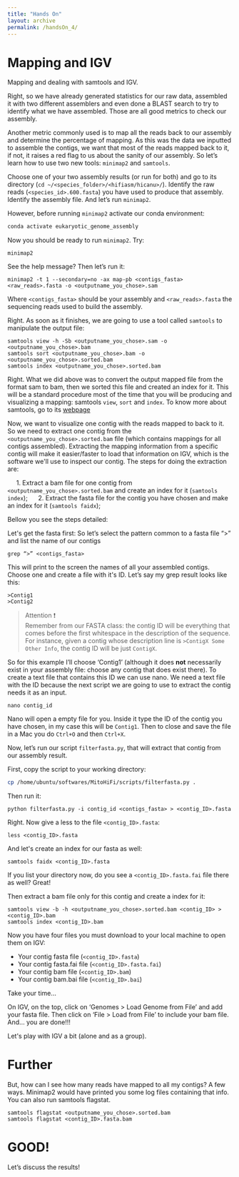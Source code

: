```yaml
---
title: "Hands On"
layout: archive
permalink: /handsOn_4/
---  
```


# Mapping and IGV

Mapping and dealing with samtools and IGV.

Right, so we have already generated statistics for our raw data, assembled it with two different assemblers and even done a BLAST search to try to identify what we have assembled. Those are all good metrics to check our assembly. 

Another metric commonly used is to map all the reads back to our assembly and determine the percentage of mapping. As this was the data we inputted to assemble the contigs, we want that most of the reads mapped back to it, if not, it raises a red flag to us about the sanity of our assembly. So let’s learn how to use two new tools: `minimap2` and `samtools`.

Choose one of your two assembly results (or run for both) and go to its directory (`cd ~/<species_folder>/<hifiasm/hicanu>/`). Identify the raw reads (`<species_id>.600.fasta`) you have used to produce that assembly. Identify the assembly file. And let’s run `minimap2`.

However, before running `minimap2` activate our conda environment:  

```bash
conda activate eukaryotic_genome_assembly
```

Now you should be ready to run `minimap2`. Try:

```console  
minimap2
```  

See the help message? Then let’s run it:

```console  
minimap2 -t 1 --secondary=no -ax map-pb <contigs_fasta> <raw_reads>.fasta -o <outputname_you_chose>.sam
```  

Where `<contigs_fasta>` should be your assembly and `<raw_reads>.fasta` the sequencing reads used to build the assembly. 

Right. As soon as it finishes, we are going to use a tool called `samtools` to manipulate the output file:

```console  
samtools view -h -Sb <outputname_you_chose>.sam -o <outputname_you_chose>.bam
samtools sort <outputname_you_chose>.bam -o <outputname_you_chose>.sorted.bam
samtools index <outputname_you_chose>.sorted.bam
``` 
Right. What we did above was to convert the output mapped file from the format sam to bam, then we sorted this file and created an index for it. This will be a standard procedure most of the time that you will be producing and visualizing a mapping: samtools `view`, `sort` and `index`.
To know more about samtools, go to its [webpage](https://samtools.github.io)

Now, we want to visualize one contig with the reads mapped to back to it. So we need to extract one contig from the `<outputname_you_chose>.sorted.bam` file (which contains mappings for all contigs assembled). Extracting the mapping information from a specific contig will make it easier/faster to load that information on IGV, which is the software we'll use to inspect our contig. The steps for doing the extraction are:

     1\. Extract a bam file for one contig from `<outputname_you_chose>.sorted.bam` and create an index for it (`samtools index`);
     2\. Extract the fasta file for the contig you have chosen and make an index for it (`samtools faidx`);

Bellow you see the steps detailed:

Let's get the fasta first:
So let’s select the pattern common to a fasta file “>” and list the name of our contigs

```console  
grep “>” <contigs_fasta> 
```  

This will print to the screen the names of all your assembled contigs. Choose one and create a file with it's ID. Let’s say my grep result looks like this:

```
>Contig1
>Contig2
```

> Attention :exclamation:  
> Remember from our FASTA class: the contig ID will be everything that comes before the first whitespace in the description of the sequence. For instance, given a contig whose description line is `>ContigX Some Other Info`, the contig ID will be just `ContigX`. 

So for this example I’ll choose ‘Contig1’ (although it does **not** necessarily exist in your assembly file: choose any contig that does exist there). To create a text file that contains this ID we can use nano. We need a text file with the ID because the next script we are going to use to extract the contig needs it as an input. 

```console  
nano contig_id
```  

Nano will open a empty file for you. Inside it type the ID of the contig you have chosen, in my case this will be `Contig1`. Then to close and save the file in a Mac you do `Ctrl+O` and then `Ctrl+X`. 

Now, let’s run our script `filterfasta.py`, that will extract that contig from our assembly result. 

First, copy the script to your working directory:  

```bash  
cp /home/ubuntu/softwares/MitoHiFi/scripts/filterfasta.py .
```

Then run it:

```console  
python filterfasta.py -i contig_id <contigs_fasta> > <contig_ID>.fasta
```  

Right. Now give a less to the file `<contig_ID>.fasta`:

```console  
less <contig_ID>.fasta
``` 
And let's create an index for our fasta as well:

```console  
samtools faidx <contig_ID>.fasta
``` 

If you list your directory now, do you see a `<contig_ID>.fasta.fai` file there as well? Great!

Then extract a bam file only for this contig and create a index for it:

```console  
samtools view -b -h <outputname_you_chose>.sorted.bam <contig_ID> > <contig_ID>.bam
samtools index <contig_ID>.bam
``` 

Now you have four files you must download to your local machine to open them on IGV:

* Your contig fasta file (`<contig_ID>.fasta`)
* Your contig fasta.fai file (`<contig_ID>.fasta.fai`)
* Your contig bam file (`<contig_ID>.bam`)
* Your contig bam.bai file (`<contig_ID>.bai`)

Take your time…

On IGV, on the top, click on ‘Genomes > Load Genome from File’ and add your fasta file. Then click on ‘File > Load from File’ to include your bam file. And… you are done!!! 

Let's play with IGV a bit (alone and as a group).

# Further

But, how can I see how many reads have mapped to all my contigs? 
A few ways.
Minimap2 would have printed you some log files containing that info.
You can also run samtools flagstat.

```console  
samtools flagstat <outputname_you_chose>.sorted.bam
samtools flagstat <contig_ID>.fasta.bam
``` 

# GOOD!

Let’s discuss the results!

